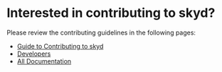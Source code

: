 Interested in contributing to skyd?
==================================

Please review the contributing guidelines in the following pages:
- [Guide to Contributing to skyd](https://gitlab.com/SkynetLabs/skyd/blob/master/CONTRIBUTING.md)
- [Developers](https://gitlab.com/SkynetLabs/skyd/blob/master/doc/Developers.md)
- [All Documentation](https://gitlab.com/SkynetLabs/skyd/tree/master/doc)
